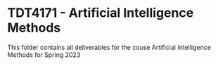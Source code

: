 # TDT4171 - Artificial Intelligence Methods

This folder contains all deliverables for the couse Artificial Intelligence Methods for Spring 2023
